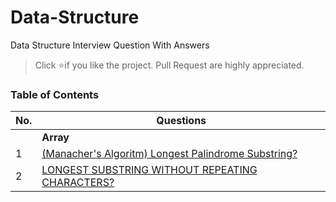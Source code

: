 # Data-Structure

Data Structure Interview Question With Answers

> Click :star:if you like the project. Pull Request are highly appreciated.

### Table of Contents

| No. | Questions                                                                                                                                                                          |
| --- | ---------------------------------------------------------------------------------------------------------------------------------------------------------------------------------- |
|     | **Array**                                                                                                                                                                          |
| 1   | [(Manacher's Algoritm) Longest Palindrome Substring?](<https://github.com/code-wiki/Data-Structure/blob/master/Array/(Manacher's%20Algoritm)Longest%20Palindromic%20Substring.py>) |
| 2   | [ LONGEST SUBSTRING WITHOUT REPEATING CHARACTERS?](https://github.com/code-wiki/Data-Structure/blob/master/Array/longest%20substring%20without%20repeating%20characters.py)        |
